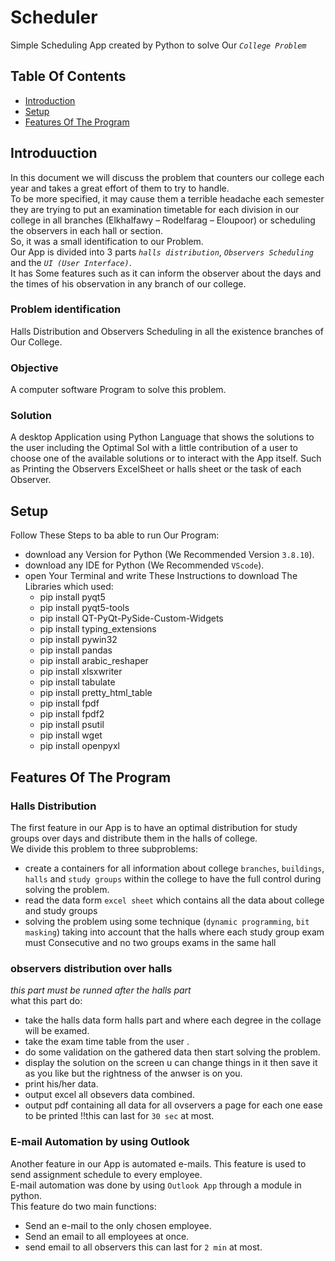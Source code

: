 # Scheduler
Simple Scheduling App created by Python to solve Our *`College Problem`*

## Table Of Contents
* [Introduction](#introduction)
* [Setup](#setup)
* [Features Of The Program](#features-of-the-program)

## Introduuction
In this document we will discuss the problem that counters our college each year and takes a great effort of them to try to handle.<br />
To be more specified, it may cause them a terrible headache each semester they are trying to put an examination timetable for each division in our college in all branches (Elkhalfawy – Rodelfarag – Eloupoor) or scheduling the observers in each hall or section.<br />
So, it was a small identification to our Problem.<br /> 
Our App is divided into 3 parts *`halls distribution`*, *`Observers Scheduling`* and the *`UI (User Interface)`*.<br />
It has Some features such as it can inform the observer about the days and the times of his observation in any branch of our college.

### Problem identification
Halls Distribution and Observers Scheduling in all the existence branches of Our College.

### Objective
A computer software Program to solve this problem.

### Solution
A desktop Application using Python Language that shows the solutions to the user including the Optimal Sol with a little contribution of a user to choose one of the available solutions or to interact with the App itself. Such as Printing the Observers ExcelSheet or halls sheet or the task of each Observer.

## Setup
Follow These Steps to ba able to run Our Program:
- download any Version for Python (We Recommended Version `3.8.10`).
- download any IDE for Python (We Recommended `VScode`).
- open Your Terminal and write These Instructions to download The Libraries which used:
    - pip install pyqt5
    - pip install pyqt5-tools
    - pip install QT-PyQt-PySide-Custom-Widgets
    - pip install typing_extensions
    - pip install pywin32
    - pip install pandas
    - pip install arabic_reshaper
    - pip install xlsxwriter
    - pip install tabulate
    - pip install pretty_html_table
    - pip install fpdf
    - pip install fpdf2
    - pip install psutil
    - pip install wget
    - pip install openpyxl

## Features Of The Program

### Halls Distribution

The first feature in our App is to have an optimal distribution for study groups over days and distribute them in the halls of college.<br />
We divide this problem to three subproblems:
- create a containers for all information about college `branches`, `buildings`, `halls`  and `study groups` within the college  to have the full control during solving the problem.
- read the data form `excel sheet` which contains all the data about college and study groups
- solving the problem using some technique (`dynamic programming`, `bit masking`)  taking into account that the halls where each study group exam must Consecutive and no two groups exams in the same hall

### observers distribution over halls
*this part must be runned after the halls part<br />*
what this part do:
- take the halls data form halls part and where each degree in the collage will be examed.
- take the exam time table from the user .
- do some validation on the gathered data then start solving the problem.
- display the solution on the screen u can change things in it then save it as you like but the rightness of the anwser is on you.
- print his/her data.
- output excel all obsevers data combined.
- output pdf containing all data for all ovservers a page for each one ease to be printed !!this can last for `30 sec` at most.

### E-mail Automation by using Outlook
Another feature in our App is automated e-mails. This feature is used to send assignment schedule to every employee.<br />
E-mail automation was done by using `Outlook App` through a module in python.<br />
This feature do two main functions:
- Send an e-mail to the only chosen employee.
- Send an email to all employees at once.
- send email to all observers this can last for `2 min` at most.

